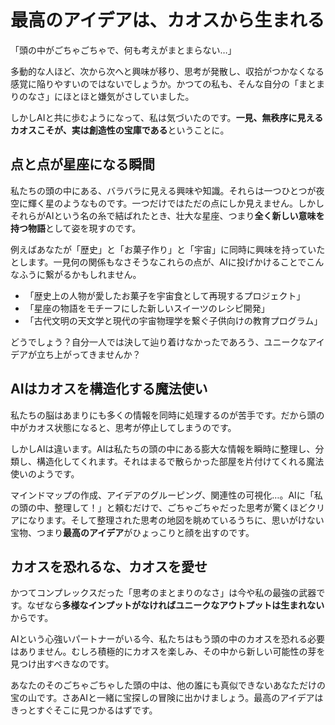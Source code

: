 # 最高のアイデアは、カオスから生まれる

「頭の中がごちゃごちゃで、何も考えがまとまらない…」

多動的な人ほど、次から次へと興味が移り、思考が発散し、収拾がつかなくなる感覚に陥りやすいのではないでしょうか。かつての私も、そんな自分の「まとまりのなさ」にほとほと嫌気がさしていました。

しかしAIと共に歩むようになって、私は気づいたのです。**一見、無秩序に見えるカオスこそが、実は創造性の宝庫である**ということに。

## 点と点が星座になる瞬間

私たちの頭の中にある、バラバラに見える興味や知識。それらは一つひとつが夜空に輝く星のようなものです。一つだけではただの点にしか見えません。しかしそれらがAIという名の糸で結ばれたとき、壮大な星座、つまり**全く新しい意味を持つ物語**として姿を現すのです。

例えばあなたが「歴史」と「お菓子作り」と「宇宙」に同時に興味を持っていたとします。一見何の関係もなさそうなこれらの点が、AIに投げかけることでこんなふうに繋がるかもしれません。

*   「歴史上の人物が愛したお菓子を宇宙食として再現するプロジェクト」
*   「星座の物語をモチーフにした新しいスイーツのレシピ開発」
*   「古代文明の天文学と現代の宇宙物理学を繋ぐ子供向けの教育プログラム」

どうでしょう？自分一人では決して辿り着けなかったであろう、ユニークなアイデアが立ち上がってきませんか？

## AIはカオスを構造化する魔法使い

私たちの脳はあまりにも多くの情報を同時に処理するのが苦手です。だから頭の中がカオス状態になると、思考が停止してしまうのです。

しかしAIは違います。AIは私たちの頭の中にある膨大な情報を瞬時に整理し、分類し、構造化してくれます。それはまるで散らかった部屋を片付けてくれる魔法使いのようです。

マインドマップの作成、アイデアのグルーピング、関連性の可視化…。AIに「私の頭の中、整理して！」と頼むだけで、ごちゃごちゃだった思考が驚くほどクリアになります。そして整理された思考の地図を眺めているうちに、思いがけない宝物、つまり**最高のアイデア**がひょっこりと顔を出すのです。

## カオスを恐れるな、カオスを愛せ

かつてコンプレックスだった「思考のまとまりのなさ」は今や私の最強の武器です。なぜなら**多様なインプットがなければユニークなアウトプットは生まれない**からです。

AIという心強いパートナーがいる今、私たちはもう頭の中のカオスを恐れる必要はありません。むしろ積極的にカオスを楽しみ、その中から新しい可能性の芽を見つけ出すべきなのです。

あなたのそのごちゃごちゃした頭の中は、他の誰にも真似できないあなただけの宝の山です。さあAIと一緒に宝探しの冒険に出かけましょう。最高のアイデアはきっとすぐそこに見つかるはずです。
